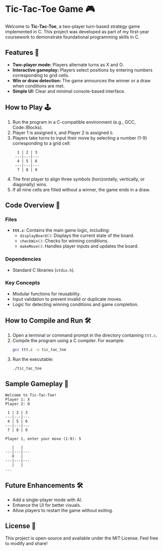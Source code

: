 # Tic-Tac-Toe Game 🎮

Welcome to **Tic-Tac-Toe**, a two-player turn-based strategy game implemented in C. This project was developed as part of my first-year coursework to demonstrate foundational programming skills in C.

## Features 🚀
- **Two-player mode:** Players alternate turns as X and O.
- **Interactive gameplay:** Players select positions by entering numbers corresponding to grid cells.
- **Win or draw detection:** The game announces the winner or a draw when conditions are met.
- **Simple UI:** Clear and minimal console-based interface.

## How to Play 🕹️
1. Run the program in a C-compatible environment (e.g., GCC, Code::Blocks).
2. Player 1 is assigned `X`, and Player 2 is assigned `O`.
3. Players take turns to input their move by selecting a number (1-9) corresponding to a grid cell:
   ```
     1 | 2 | 3
    ---|---|---
     4 | 5 | 6
    ---|---|---
     7 | 8 | 9
   ```
4. The first player to align three symbols (horizontally, vertically, or diagonally) wins.
5. If all nine cells are filled without a winner, the game ends in a draw.

## Code Overview 📜
### Files
- **`ttt.c`**: Contains the main game logic, including:
  - `displayBoard()`: Displays the current state of the board.
  - `checkWin()`: Checks for winning conditions.
  - `makeMove()`: Handles player inputs and updates the board.

### Dependencies
- Standard C libraries (`stdio.h`).

### Key Concepts
- Modular functions for reusability.
- Input validation to prevent invalid or duplicate moves.
- Logic for detecting winning conditions and game completion.

## How to Compile and Run 🛠️
1. Open a terminal or command prompt in the directory containing `ttt.c`.
2. Compile the program using a C compiler. For example:
   ```bash
   gcc ttt.c -o tic_tac_toe
   ```
3. Run the executable:
   ```bash
   ./tic_tac_toe
   ```

## Sample Gameplay 🎲
```
Welcome to Tic-Tac-Toe!
Player 1: X
Player 2: O

 1 | 2 | 3
---|---|---
 4 | 5 | 6
---|---|---
 7 | 8 | 9

Player 1, enter your move (1-9): 5

   |   |   
---|---|---
   X   |   
---|---|---
   |   |   
...
```

## Future Enhancements 🛠️
- Add a single-player mode with AI.
- Enhance the UI for better visuals.
- Allow players to restart the game without exiting.

## License 📄
This project is open-source and available under the MIT License. Feel free to modify and share!

